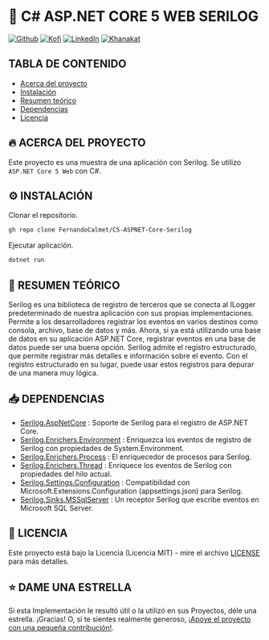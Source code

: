 # 🦄 C# ASP.NET CORE 5 WEB SERILOG

[![Github][github-shield]][github-url]
[![Kofi][kofi-shield]][kofi-url]
[![LinkedIn][linkedin-shield]][linkedin-url]
[![Khanakat][khanakat-shield]][khanakat-url]

## TABLA DE CONTENIDO

* [Acerca del proyecto](#acerca-del-proyecto)
* [Instalación](#instalación)
* [Resumen teórico](#resumen-teórico)
* [Dependencias](#dependencias)
* [Licencia](#licencia)

## 🔥 ACERCA DEL PROYECTO

Este proyecto es una muestra de una aplicación con Serilog. Se utilizo ``ASP.NET Core 5 Web`` con C#.

## ⚙️ INSTALACIÓN

Clonar el repositorio.

```bash
gh repo clone FernandoCalmet/CS-ASPNET-Core-Serilog
```

Ejecutar aplicación.

```bash
dotnet run
```

## 📓 RESUMEN TEÓRICO

Serilog es una biblioteca de registro de terceros que se conecta al ILogger predeterminado de nuestra aplicación con sus propias implementaciones. Permite a los desarrolladores registrar los eventos en varios destinos como consola, archivo, base de datos y más. Ahora, si ya está utilizando una base de datos en su aplicación ASP.NET Core, registrar eventos en una base de datos puede ser una buena opción. Serilog admite el registro estructurado, que permite registrar más detalles e información sobre el evento. Con el registro estructurado en su lugar, puede usar estos registros para depurar de una manera muy lógica.

## 📥 DEPENDENCIAS

- [Serilog.AspNetCore](https://www.nuget.org/packages/Serilog.AspNetCore/4.1.1-dev-00241) : Soporte de Serilog para el registro de ASP.NET Core.
- [Serilog.Enrichers.Environment](https://www.nuget.org/packages/Serilog.Enrichers.Environment/2.2.1-dev-00787) : Enriquezca los eventos de registro de Serilog con propiedades de System.Environment.
- [Serilog.Enrichers.Process](https://www.nuget.org/packages/Serilog.Enrichers.Process/) : El enriquecedor de procesos para Serilog.
- [Serilog.Enrichers.Thread](https://www.nuget.org/packages/Serilog.Enrichers.Thread/3.2.0-dev-00752) : Enriquece los eventos de Serilog con propiedades del hilo actual.
- [Serilog.Settings.Configuration](https://www.nuget.org/packages/Serilog.Settings.Configuration/) : Compatibilidad con Microsoft.Extensions.Configuration (appsettings.json) para Serilog.
- [Serilog.Sinks.MSSqlServer](https://www.nuget.org/packages/Serilog.Sinks.MSSqlServer/5.7.0-dev-00405) : Un receptor Serilog que escribe eventos en Microsoft SQL Server.

## 📄 LICENCIA

Este proyecto está bajo la Licencia (Licencia MIT) - mire el archivo [LICENSE](LICENSE) para más detalles.

## ⭐️ DAME UNA ESTRELLA

Si esta Implementación le resultó útil o la utilizó en sus Proyectos, déle una estrella. ¡Gracias! O, si te sientes realmente generoso, [¡Apoye el proyecto con una pequeña contribución!](https://ko-fi.com/fernandocalmet).

<!--- reference style links --->
[github-shield]: https://img.shields.io/badge/-@fernandocalmet-%23181717?style=flat-square&logo=github
[github-url]: https://github.com/fernandocalmet
[kofi-shield]: https://img.shields.io/badge/-@fernandocalmet-%231DA1F2?style=flat-square&logo=kofi&logoColor=ff5f5f
[kofi-url]: https://ko-fi.com/fernandocalmet
[linkedin-shield]: https://img.shields.io/badge/-fernandocalmet-blue?style=flat-square&logo=Linkedin&logoColor=white&link=https://www.linkedin.com/in/fernandocalmet
[linkedin-url]: https://www.linkedin.com/in/fernandocalmet
[khanakat-shield]: https://img.shields.io/badge/khanakat.com-brightgreen?style=flat-square
[khanakat-url]: https://khanakat.com